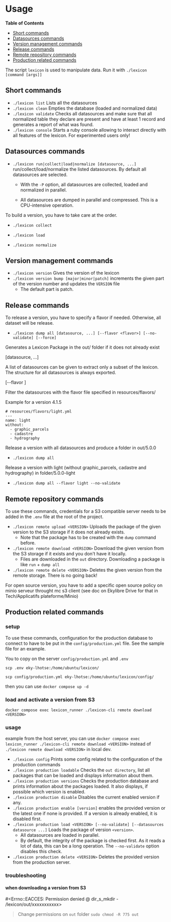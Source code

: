 # Usage
<!-- START doctoc generated TOC please keep comment here to allow auto update -->
<!-- DON'T EDIT THIS SECTION, INSTEAD RE-RUN doctoc TO UPDATE -->
**Table of Contents**

- [Short commands](#short-commands)
- [Datasources commands](#datasources-commands)
- [Version management commands](#version-management-commands)
- [Release commands](#release-commands)
- [Remote repository commands](#remote-repository-commands)
- [Production related commands](#production-related-commands)

<!-- END doctoc generated TOC please keep comment here to allow auto update -->

The script `lexicon` is used to manipulate data. Run it with `./lexicon [command [args]]`

## Short commands
- `./lexicon list` Lists all the datasources
- `./lexicon clean` Empties the database (loaded and normalized data)
- `./lexicon validate` Checks all datasources and make sure that all normalized table they declare are present and have at least 1 record and generates a report of what was found.
- `./lexicon console` Starts a ruby console allowing to interact directly with all features of the lexicon. For experimented users only!

## Datasources commands
- `./lexicon run|collect|load|normalize [datasource, ...]` run/collect/load/normalize the listed datasources. By default all datasources are selected.
    - With the `-P` option, all datasources are collected, loaded and normalized in parallel.

    - All datasources are dumped in parallel and compressed. This is a CPU-intensive operation.

To build a version, you have to take care at the order.

- `./lexicon collect`

- `./lexicon load`

- `./lexicon normalize`

## Version management commands
- `./lexicon version` Gives the version of the lexicon
- `./lexicon version bump [major|minor|patch]` increments the given part of the version number and updates the `VERSION` file
    - The default part is patch.

## Release commands
To release a version, you have to specify a flavor if needed. Otherwise, all dataset will be release.

- `./lexicon dump all [datasource, ...] [--flavor <flavor>] [--no-validate] [--force]`

Generates a Lexicon Package in the out/<version> folder if it does not already exist

[datasource, ...]

A list of datasources can be given to extract only a subset of the lexicon. The structure for all datasources is always exported.

[--flavor <flavor>]

Filter the datasources with the flavor file specified in resources/flavors/

Example for a version 4.1.5

```
# resources/flavors/light.yml
---
name: light
without:
  - graphic_parcels
  - cadastre
  - hydrography
```

Release a version with all datasources and produce a folder in out/5.0.0

- `./lexicon dump all`

Release a version with light (without graphic_parcels, cadastre and hydrography) in folder/5.0.0-light

- `./lexicon dump all --flavor light --no-validate`

## Remote repository commands
To use these commands, credentials for a S3 compatible server needs to be added in the `.env` file at the root of the project.

- `./lexicon remote upload <VERSION>` Uploads the package of the given version to the S3 storage if it does not already exists.
    - Note that the package has to be created with the `dump` command before.
- `./lexicon remote download <VERSION>` Download the given version from the S3 storage if it exists and you don't have it locally.
    - Files are downloaded in the `out` directory. Downloading a package is like `run` + `dump all`
- `./lexicon remote delete <VERSION>` Deletes the given version from the remote storage. There is no going back!

For open source version, you have to add a specific open source policy on minio serveur throught mc s3 client (see doc on Ekylibre Drive for that in Tech/Applicatifs plateforme/Minio)

## Production related commands

### setup

To use these commands, configuration for the production database to connect to have to be put in the `config/production.yml` file. See the sample file for an example.

You to copy on the server `config/production.yml` and `.env`

`scp .env eky-lhotse:/home/ubuntu/lexicon/`

`scp config/production.yml eky-lhotse:/home/ubuntu/lexicon/config/`

then you can use `docker compose up -d`

### load and activate a version from S3

`docker compose exec lexicon_runner ./lexicon-cli remote download <VERSION>`

### usage

example from the host server, you can use `docker compose exec lexicon_runner ./lexicon-cli remote download <VERSION>` instead of `./lexicon remote download <VERSION>` in local dev.

- `./lexicon config` Prints some config related to the configuration of the production commands
- `./lexicon production loadable` Checks the `out directory`, list all packages that can be loaded and displays information about them.
- `./lexicon production versions` Checks the production database and prints information about the packages loaded. It also displays, if possible which version is enabled.
- `./lexicon production disable` Disables the current enabled version if any.
- `./lexicon production enable [version]` enables the provided version or the latest one if none is provided. If a version is already enabled, it is disabled first.
- `./lexicon production load <VERSION> [--no-validate] [--datasources datasource ...]` Loads the package of version `<version>`.
    - All datasources are loaded in parallel.
    - By default, the integrity of the package is checked first. As it reads a lot of data, this can be a long operation. The `--no-validate` option disables this check.
- `./lexicon production delete <VERSION>` Deletes the provided version from the production server.

### troubleshooting

#### when downloading a version from S3

#<Errno::EACCES: Permission denied @ dir_s_mkdir - /lexicon/out/xxxxxxxxxxx>
> Change permissions on `out` folder
`sudo chmod -R 775 out`


